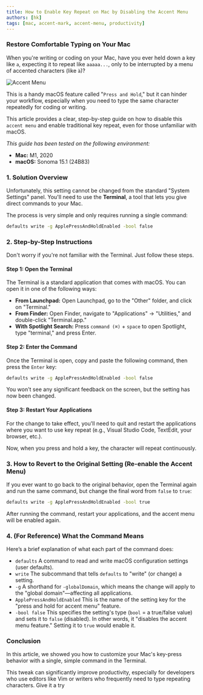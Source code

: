 ```yaml
---
title: How to Enable Key Repeat on Mac by Disabling the Accent Menu
authors: [hk]
tags: [mac, accent-mark, accent-menu, productivity]
---
```


### Restore Comfortable Typing on Your Mac

When you're writing or coding on your Mac, have you ever held down a key like `a`, expecting it to repeat like `aaaaa...`, only to be interrupted by a menu of accented characters (like `à`)?

![Accent Menu](/img/accent_menu.png)

This is a handy macOS feature called "`Press and Hold`," but it can hinder your workflow, especially when you need to type the same character repeatedly for coding or writing.

This article provides a clear, step-by-step guide on how to disable this `accent menu` and enable traditional key repeat, even for those unfamiliar with macOS.

*This guide has been tested on the following environment:*
*   **Mac:** M1, 2020
*   **macOS:** Sonoma 15.1 (24B83)

<!-- truncate -->

### 1. Solution Overview

Unfortunately, this setting cannot be changed from the standard "System Settings" panel. You'll need to use the **Terminal**, a tool that lets you give direct commands to your Mac.

The process is very simple and only requires running a single command:

```bash
defaults write -g ApplePressAndHoldEnabled -bool false
```

### 2. Step-by-Step Instructions

Don't worry if you're not familiar with the Terminal. Just follow these steps.

#### Step 1: Open the Terminal

The Terminal is a standard application that comes with macOS. You can open it in one of the following ways:

*   **From Launchpad:** Open Launchpad, go to the "Other" folder, and click on "Terminal."
*   **From Finder:** Open Finder, navigate to "Applications" → "Utilities," and double-click "Terminal.app."
*   **With Spotlight Search:** Press `command (⌘)` + `space` to open Spotlight, type "terminal," and press Enter.

#### Step 2: Enter the Command

Once the Terminal is open, copy and paste the following command, then press the `Enter` key:

```bash
defaults write -g ApplePressAndHoldEnabled -bool false
```

You won't see any significant feedback on the screen, but the setting has now been changed.

#### Step 3: Restart Your Applications

For the change to take effect, you'll need to quit and restart the applications where you want to use key repeat (e.g., Visual Studio Code, TextEdit, your browser, etc.).

Now, when you press and hold a key, the character will repeat continuously.

### 3. How to Revert to the Original Setting (Re-enable the Accent Menu)

If you ever want to go back to the original behavior, open the Terminal again and run the same command, but change the final word from `false` to `true`:

```bash
defaults write -g ApplePressAndHoldEnabled -bool true
```

After running the command, restart your applications, and the accent menu will be enabled again.

### 4. (For Reference) What the Command Means

Here’s a brief explanation of what each part of the command does:

*   `defaults`
    A command to read and write macOS configuration settings (user defaults).
*   `write`
    The subcommand that tells `defaults` to "write" (or change) a setting.
*   `-g`
    A shorthand for `-globalDomain`, which means the change will apply to the "global domain"—affecting all applications.
*   `ApplePressAndHoldEnabled`
    This is the name of the setting key for the "press and hold for accent menu" feature.
*   `-bool false`
    This specifies the setting's type (`bool` = a true/false value) and sets it to `false` (disabled). In other words, it "disables the accent menu feature." Setting it to `true` would enable it.

### Conclusion

In this article, we showed you how to customize your Mac's key-press behavior with a single, simple command in the Terminal.

This tweak can significantly improve productivity, especially for developers who use editors like Vim or writers who frequently need to type repeating characters. Give it a try
